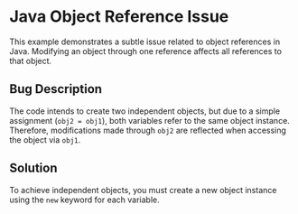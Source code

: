 # Java Object Reference Issue
This example demonstrates a subtle issue related to object references in Java.  Modifying an object through one reference affects all references to that object.

## Bug Description
The code intends to create two independent objects, but due to a simple assignment (`obj2 = obj1`), both variables refer to the same object instance.  Therefore, modifications made through `obj2` are reflected when accessing the object via `obj1`.

## Solution
To achieve independent objects, you must create a new object instance using the `new` keyword for each variable. 